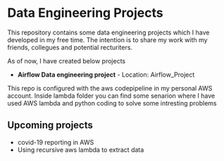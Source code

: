 # Data Engineering Projects
This repository contains some data engineering projects which I have developed in my free time.
The intention is to share my work with my friends, collegues and potential recturiters.

As of now, I have created below projects
- **Airflow Data engineering project** - Location:  Airflow_Project

This repo is configured with the aws codepipeline in my personal AWS account.
Inside lambda folder you can find some senarion where I have used AWS lambda and python coding to solve some intresting problems

## Upcoming projects
- covid-19 reporting in AWS
- Using recursive aws lambda to extract data 